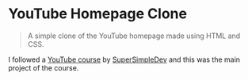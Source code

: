 # YouTube Homepage Clone

> A simple clone of the YouTube homepage made using HTML and CSS.

I followed a [YouTube course](https://www.youtube.com/watch?v=G3e-cpL7ofc) by [SuperSimpleDev](https://www.youtube.com/@SuperSimpleDev) and this was the main project of the course.
